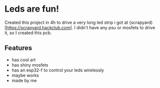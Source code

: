 # Leds are fun!

Created this project in 4h to drive a very long led strip i got at (scrapyard)[https://scrapyard.hackclub.com]. I didn't have any psu or mosfets to drive it, so I created this pcb.

## Features

- has cool art
- has shiny mosfets
- has an esp32-f to control your leds wirelessly
- maybe works
- made by me


